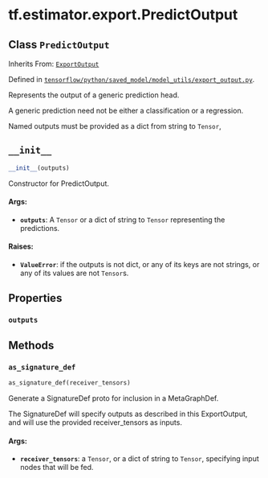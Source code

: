<div itemscope itemtype="http://developers.google.com/ReferenceObject">
<meta itemprop="name" content="tf.estimator.export.PredictOutput" />
<meta itemprop="path" content="Stable" />
<meta itemprop="property" content="outputs"/>
<meta itemprop="property" content="__init__"/>
<meta itemprop="property" content="as_signature_def"/>
</div>

# tf.estimator.export.PredictOutput

## Class `PredictOutput`

Inherits From: [`ExportOutput`](../../../tf/estimator/export/ExportOutput.md)



Defined in [`tensorflow/python/saved_model/model_utils/export_output.py`](/code/stable/tensorflow/python/saved_model/model_utils/export_output.py).

Represents the output of a generic prediction head.

A generic prediction need not be either a classification or a regression.

Named outputs must be provided as a dict from string to `Tensor`,

<h2 id="__init__"><code>__init__</code></h2>

``` python
__init__(outputs)
```

Constructor for PredictOutput.

#### Args:

* <b>`outputs`</b>: A `Tensor` or a dict of string to `Tensor` representing the
    predictions.


#### Raises:

* <b>`ValueError`</b>: if the outputs is not dict, or any of its keys are not
      strings, or any of its values are not `Tensor`s.



## Properties

<h3 id="outputs"><code>outputs</code></h3>





## Methods

<h3 id="as_signature_def"><code>as_signature_def</code></h3>

``` python
as_signature_def(receiver_tensors)
```

Generate a SignatureDef proto for inclusion in a MetaGraphDef.

The SignatureDef will specify outputs as described in this ExportOutput,
and will use the provided receiver_tensors as inputs.

#### Args:

* <b>`receiver_tensors`</b>: a `Tensor`, or a dict of string to `Tensor`, specifying
    input nodes that will be fed.



